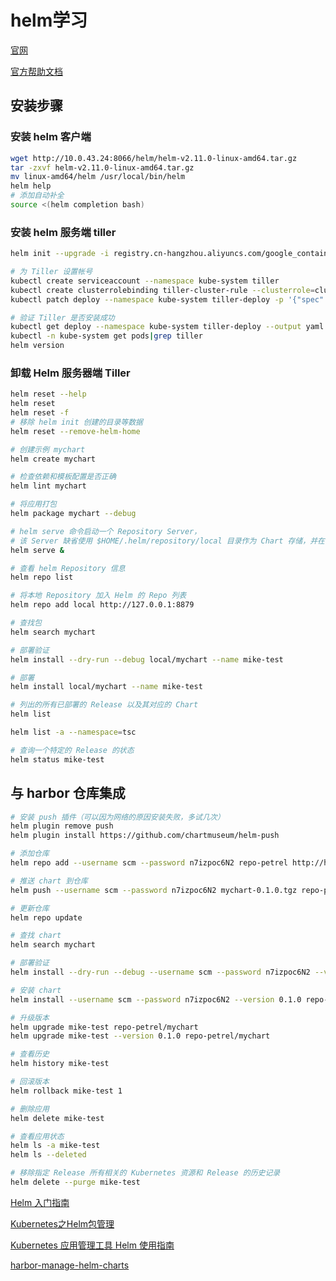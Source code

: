# helm学习

[官网](https://www.helm.sh/)

[官方帮助文档](https://docs.helm.sh/using_helm/#installing-helm)

## 安装步骤

### 安装 helm 客户端

```sh
wget http://10.0.43.24:8066/helm/helm-v2.11.0-linux-amd64.tar.gz
tar -zxvf helm-v2.11.0-linux-amd64.tar.gz 
mv linux-amd64/helm /usr/local/bin/helm
helm help
# 添加自动补全
source <(helm completion bash)
```

### 安装 helm 服务端 tiller

```sh
helm init --upgrade -i registry.cn-hangzhou.aliyuncs.com/google_containers/tiller:v2.11.0 --stable-repo-url https://kubernetes.oss-cn-hangzhou.aliyuncs.com/charts

# 为 Tiller 设置帐号
kubectl create serviceaccount --namespace kube-system tiller
kubectl create clusterrolebinding tiller-cluster-rule --clusterrole=cluster-admin --serviceaccount=kube-system:tiller
kubectl patch deploy --namespace kube-system tiller-deploy -p '{"spec":{"template":{"spec":{"serviceAccount":"tiller"}}}}'

# 验证 Tiller 是否安装成功
kubectl get deploy --namespace kube-system tiller-deploy --output yaml|grep  serviceAccount
kubectl -n kube-system get pods|grep tiller
helm version
```

### 卸载 Helm 服务器端 Tiller

```sh
helm reset --help
helm reset
helm reset -f
# 移除 helm init 创建的目录等数据
helm reset --remove-helm-home
```

```sh
# 创建示例 mychart
helm create mychart

# 检查依赖和模板配置是否正确
helm lint mychart

# 将应用打包
helm package mychart --debug

# helm serve 命令启动一个 Repository Server，
# 该 Server 缺省使用 $HOME/.helm/repository/local 目录作为 Chart 存储，并在 8879 端口上提供服务。
helm serve &

# 查看 helm Repository 信息
helm repo list

# 将本地 Repository 加入 Helm 的 Repo 列表
helm repo add local http://127.0.0.1:8879

# 查找包
helm search mychart

# 部署验证
helm install --dry-run --debug local/mychart --name mike-test

# 部署
helm install local/mychart --name mike-test

# 列出的所有已部署的 Release 以及其对应的 Chart
helm list

helm list -a --namespace=tsc

# 查询一个特定的 Release 的状态
helm status mike-test
```

## 与 harbor 仓库集成

```sh
# 安装 push 插件（可以因为网络的原因安装失败，多试几次）
helm plugin remove push
helm plugin install https://github.com/chartmuseum/helm-push

# 添加仓库
helm repo add --username scm --password n7izpoc6N2 repo-petrel http://hub.wonhigh.cn/chartrepo/petrel

# 推送 chart 到仓库
helm push --username scm --password n7izpoc6N2 mychart-0.1.0.tgz repo-petrel

# 更新仓库
helm repo update

# 查找 chart
helm search mychart

# 部署验证
helm install --dry-run --debug --username scm --password n7izpoc6N2 --version 0.1.0 repo-petrel/mychart --name mike-test

# 安装 chart
helm install --username scm --password n7izpoc6N2 --version 0.1.0 repo-petrel/mychart --name mike-test

# 升级版本
helm upgrade mike-test repo-petrel/mychart
helm upgrade mike-test --version 0.1.0 repo-petrel/mychart

# 查看历史
helm history mike-test

# 回滚版本
helm rollback mike-test 1

# 删除应用
helm delete mike-test

# 查看应用状态
helm ls -a mike-test
helm ls --deleted

# 移除指定 Release 所有相关的 Kubernetes 资源和 Release 的历史记录
helm delete --purge mike-test
```



[Helm 入门指南](https://www.hi-linux.com/posts/21466.html)

[Kubernetes之Helm包管理](http://www.showerlee.com/archives/2455)

[Kubernetes 应用管理工具 Helm 使用指南](https://www.jianshu.com/p/ab26b5762cf5)

[harbor-manage-helm-charts](https://github.com/goharbor/harbor/blob/master/docs/user_guide.md#manage-helm-charts)